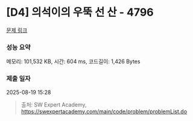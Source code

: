# [D4] 의석이의 우뚝 선 산 - 4796 

[문제 링크](https://swexpertacademy.com/main/code/problem/problemDetail.do?contestProbId=AWS2h6AKBCoDFAVT) 

### 성능 요약

메모리: 101,532 KB, 시간: 604 ms, 코드길이: 1,426 Bytes

### 제출 일자

2025-08-19 15:28



> 출처: SW Expert Academy, https://swexpertacademy.com/main/code/problem/problemList.do
